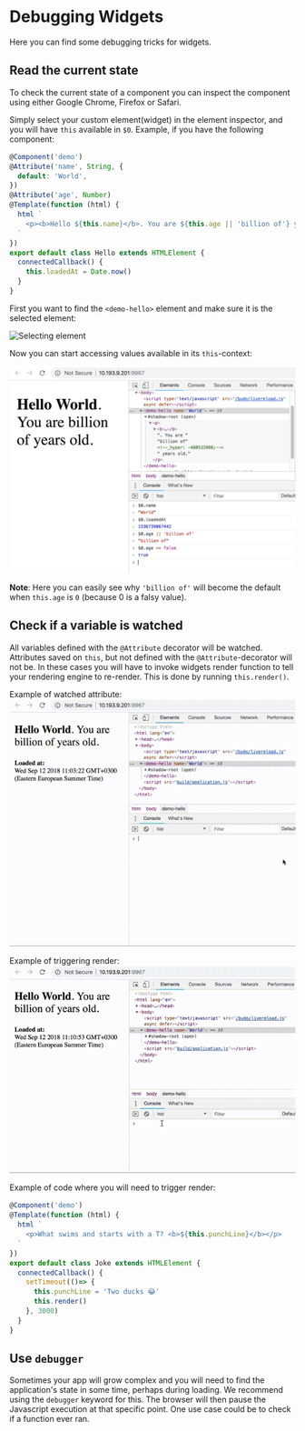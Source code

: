 # Debugging Widgets
Here you can find some debugging tricks for widgets.

## Read the current state
To check the current state of a component you can inspect the component using
either Google Chrome, Firefox or Safari.

Simply select your custom element(widget) in the element inspector, and you
will have `this` available in `$0`. Example, if you have the following component:

```js
@Component('demo')
@Attribute('name', String, {
  default: 'World',
})
@Attribute('age', Number)
@Template(function (html) {
  html `
    <p><b>Hello ${this.name}</b>. You are ${this.age || 'billion of'} years old.</p>
  `
})
export default class Hello extends HTMLElement {
  connectedCallback() {
    this.loadedAt = Date.now()
  }
}
```
First you want to find the `<demo-hello>` element and make sure it is the selected
element:

![Selecting element](https://github.com/scoutgg/widgets-docs/blob/master/assets/selecting-element.png?raw=true)

Now you can start accessing values available in its `this`-context:

![Testing values](https://github.com/scoutgg/widgets-docs/blob/master/assets/testing-values.png?raw=true)

**Note**: Here you can easily see why `'billion of'` will become the default when
`this.age` is `0` (because 0 is a falsy value).

## Check if a variable is watched
All variables defined with the `@Attribute` decorator will be watched. Attributes
saved on `this`, but not defined with the `@Attribute`-decorator will not be.
In these cases you will have to invoke widgets render function to tell your
rendering engine to re-render. This is done by running `this.render()`.

Example of watched attribute:
![Watched attributes](https://github.com/scoutgg/widgets-docs/blob/master/assets/watched-attributes.gif?raw=true)

Example of triggering render:
![Render](https://github.com/scoutgg/widgets-docs/blob/master/assets/render.gif?raw=true)

Example of code where you will need to trigger render:

```js
@Component('demo')
@Template(function (html) {
  html `
    <p>What swims and starts with a T? <b>${this.punchLine}</b></p>
  `
})
export default class Joke extends HTMLElement {
  connectedCallback() {
    setTimeout(()=> {
      this.punchLine = 'Two ducks 😂'
      this.render()
    }, 3000)
  }
}
```

## Use `debugger`
Sometimes your app will grow complex and you will need to find the application's
state in some time, perhaps during loading. We recommend using the `debugger`
keyword for this. The browser will then pause the Javascript execution at that
specific point. One use case could be to check if a function ever ran.
